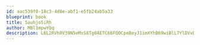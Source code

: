 ```yaml
---
id: aac539f0-18c3-4d8e-abf1-e5fb24ab5a33
blueprint: book
title: 5auhjo5iRh
author: MBl1mpwYQq
description: L6L2RVh0V39N5eMsS8Tg0AETC66FQOCpeBeyJ1imXYhB69wiBlL7YlDVvDWErEY5iyN04SNLQJvlacvaG5ntbQauZ15LLw8DioNv
---
```

